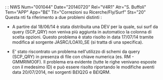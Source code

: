  :  : NWS Num="001044" Date="20140720" Rel="V4R1" Atr="S. Buffoli" Tem="APP" App="B£" Tit="Correzioni su Ricerche/Fly/Surf" Sts="20"
Questa nti fa riferimento a due problemi distinti : 

* A partire dal 18/06/14 è stata distribuita una DEV per la quale, sui surf da query (SCP_QRY) non
veniva più aggiunta in automatico la colonna di scelta opzioni. Questo problema è stato risolto in
data 17/07/14 tramite modifica al sorgente JASRC/LOA10_SE (si tratta di una specifica).

* E' stato riscontrato un problema nell'utilizzo di schemi da query (SCP_QRY) in presenza di file con chiave numerica (es. RM - GMMRIMO0F). Il problema era evidente (tutte le righe venivano esposte con il medesimo ID) e può essere risolto riportando le modifiche aventi data 20/07/2014, nei
sorgenti B£IQ2G e B£IQRM.


